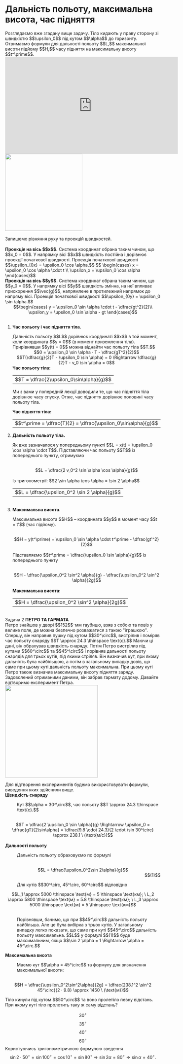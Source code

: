 # Дальнiсть польоту, максимальна висота, час пiдняття

<div class="space">Розглядаємо вже згадану вище задачу. Тiло кидають у праву сторону зi швидкiстю $$\upsilon_0$$ пiд кутом $$\alpha$$ до горизонту. Отримаємо формули для дальностi польоту $$L,$$ максимальної висоти пiдйому $$H,$$ часу пiдняття на максимальну висоту $$t^\prime$$.</div>

<div class="space"><div class="fluidMedia">
<iframe width="560" height="315" src="https://www.youtube.com/embed/RlfFPuc5Mp8" frameborder="0" allowfullscreen></iframe>
</div></div>

<div class="space"><img class="image" width="250"  src="https://rawgit.com/chudaol/ed-era-book-physics/master/images/chapter_3/5.png" /></div>
<br>
Запишемо рiвняння руху та проекцiй швидкостей.
<br>
<br>
<b>Проекцiя на вiсь $$x$$.</b> Система координат обрана таким чином, що $$x_0 = 0$$. У напрямку вiсi $$x$$ швидкiсть постiйна i дорiвнює проекцiї початкової швидкостi. Проекцiя
початкової швидкостi $$\upsilon_{0x} = \upsilon_0 \cos \alpha.$$
$$
\begin{cases}
x = \upsilon_0 \cos \alpha \cdot t \\
\upsilon_x = \upsilon_0 \cos \alpha
\end{cases}$$
<br>
<b>Проекцiя на вiсь $$y$$.</b> Система координат обрана таким чином, що $$y_0 = 0$$. У напрямку вiсi $$y$$ швидкiсть змiнна, на неї впливає прискорення $$\vec{g}$$, напрямлене в протилежний напрямок до напряму вiсi. Проекцiя початкової швидкостi $$\upsilon_{0y} = \upsilon_0 \sin \alpha.$$
<br>
<div align="center">$$\begin{cases}
y = \upsilon_0 \sin \alpha \cdot t - \dfrac{gt^2}{2}\\
\upsilon_y = \upsilon_0 \sin \alpha - gt
\end{cases}$$</div>
<br>
<ol>
<span class="p1"><b><li>Час польоту i час пiдняття тiла.</b></span></p>
<div class="space">Дальнiсть польоту $$L$$ дорiвнює координатi $$x$$ в той момент, коли координата $$y = 0$$ (в момент приземлення тiла). Прирiвнявши $$y(t) = 0$$ можна вiднайти час польоту тiла $$T.$$</p</div>
<div align="center">$$0 = \upsilon_0 \sin \alpha · T - \dfrac{gT^2}{2}$$</div>
<div align="center">$$T(\dfrac{g}{2}T - \upsilon_0 \sin \alpha) = 0 \Rightarrow \dfrac{g}{2}T - v_0 \sin \alpha = 0$$</div>
<b>Час польоту тiла:</b></p>
<div class="centered-table-wrapper">
<table class="centered-table">
<tr class="eq">
<td class="eq">
<p1>$$T = \dfrac{2\upsilon_0\sin\alpha}{g}$$</p1>
</td>
</tr>
</table></div>
<p></p>

Ми з вами у попереднiй лекцiї доводили те, що час пiдняття тiла дорiвнює часу
спуску. Отже, час пiдняття дорiвнює половинi часу польоту тiла.</p>
<b>Час пiдняття тiла:</b></p>
<div class="centered-table-wrapper">
<table class="centered-table">
<tr class="eq">
<td class="eq">
<p1>$$t^\prime = \dfrac{T}{2} = \dfrac{\upsilon_0\sin\alpha}{g}$$</p1>
</td>
</tr>
</table></div>
<p></p>
</li>
<span class="p1"><b><li>Дальнiсть польоту тiла.</b></span></p>
Як вже зазначалося у попередньому пунктi $$L = x(t) = \upsilon_0 \cos \alpha \cdot T$$. Пiдставляючи час польоту $$T$$ iз попереднього пункту, отримуємо</p>
<br>
<div align="center">$$L = \dfrac{2 v_0^2 \sin \alpha \cos \alpha}{g}$$</div>
<br>
Iз тригонометрiї: $$2 \sin \alpha \cos \alpha = \sin 2 \alpha$$</p>
<div class="centered-table-wrapper">
<table class="centered-table">
<tr class="eq">
<td class="eq">
<p1>$$L = \dfrac{\upsilon_0^2 \sin 2 \alpha}{g}$$</p1>
</td>
</tr>
</table></div>
<p></p>
</li>
<br>
<span class="p1"><b><li>Максимальна висота.</b></span></p>
Максимальна висота $$H$$ – координата $$y$$ в момент часу $$t = t'$$ (час пiдйому).</p>
<br>
<div align="center">$$H = y(t^\prime) = \upsilon_0 \sin \alpha \cdot t^\prime - \dfrac{gt'^2}{2}$$</div>
<br>
Пiдставляємо $$t^\prime = \dfrac{\upsilon_0 \sin \alpha}{g}$$ iз попереднього пункту</p>
<br>
<div align="center">$$H - \dfrac{\upsilon_0^2 \sin^2 \alpha}{g} - \dfrac{\upsilon_0^2 \sin^2 \alpha}{2g}$$</div>
<br>
<b>Максимальна висота:</b></p>
<div class="centered-table-wrapper">
<table class="centered-table">
<tr class="eq">
<td class="eq">
<p1>$$H = \dfrac{\upsilon_0^2 \sin^2 \alpha}{2g}$$</p1>
</td>
</tr>
</table></div>
<p></p>
</li>
</ol>
<br>
<div class="task-wrap">
<span class="task">Задача 2</span> <b>ПЕТРО ТА ГАРМАТА</b>
<div class="task-text">
Петро знайшов у дворi $$152$$-мм гаубицю, взяв з собою та повiз у велике поле, де можна безпечно розважатися з такою "iграшкою". Спершу, він направив пушку пiд кутом $$30^\circ$$, вистрiлив i помiряв час польоту снаряду $$T \approx 24.3 \thinspace \text{c}.$$ Маючи цi данi, вiн обрахував швидкiсть снаряду. Потiм Петро вистрiлив пiд кутами $$60^\circ$$ та $$45^\circ$$ i порiвняв дальностi польоту снарядiв для трьох кутiв, пiд якими стрiляв. Вiн визначив кут, при якому дальнiсть була найбiльшою, а потiм в загальному випадку довiв, що саме при цьому кутi дальнiсть польоту максимальна.
При цьому кутi Петро також визначив максимальну висоту пiдняття заряду. Задоволений отриманими даними, вiн забрав гармату додому. Давайте вiдтворимо експеримент Петра.

<img class="image" width="300"  src="https://rawgit.com/chudaol/ed-era-book-physics/master/images/chapter_3/6.png" />

Для вiдтворення експериментiв будемо використовувати формули, виведення яких здiйснили вище.
<br>
<b>Швидкiсть снаряду</b>
<br>
<p style="margin-left:1cm;">Кут $$\alpha = 30^\circ$$, час польоту $$T \approx 24.3 \thinspace \text{c}.$$</p>
<br>
<div align="center">$$T = \dfrac{2 \upsilon_0 \sin \alpha}{g} \Rightarrow \upsilon_0 = \dfrac{gT}{2\sin\alpha} = \dfrac{9.8 \cdot 24.3}{2 \cdot \sin 30^\circ} \approx 238.1 \ (\text{м/с})$$</div>
<br>
<b>Дальностi польоту</b>
<br>
<p style="margin-left:1cm;">Дальнiсть польоту обраховуємо по формулi</p>
<br>
<div align="center">$$L = \dfrac{\upsilon_0^2\sin 2\alpha}{g}$$</div><div align="right">$$(1)$$</div>
<p style="margin-left:1cm;">Для кутiв $$30^\circ, 45^\circ, 60^\circ$$ вiдповiдно</p>
<div align="center">$$L_1 \approx 5000 \thinspace \text{м} = 5 \thinspace \text{км}; \ L_2 \approx 5800 \thinspace \text{м} = 5.8 \thinspace \text{км}; \ L_3 \approx 5000 \thinspace \text{м} = 5 \thinspace \text{км}$$</div>
<br>
<p style="margin-left:1cm;">Порiвнявши, бачимо, що при $$45^\circ$$ дальнiсть польоту найбiльша. Але це була вибiрка з трьох кутiв. У загальному випадку легко показати, що саме при кутi $$45^\circ$$ дальнiсть польоту максимальна. $$L$$ у формулi $$(1)$$ буде максимальним, якщо $$\sin 2 \alpha = 1 \Rightarrow \alpha = 45^\circ.$$</p>
<b>Максимальна висота</b>
<br>
<p style="margin-left:1cm;">Маємо кут $$\alpha = 45^\circ$$ та формулу для визначення максимальної висоти:</p>
<br>
<div align="center">$$H = \dfrac{\upsilon_0^2\sin^2\alpha}{2g} = \dfrac{238.1^2 \sin^2 45^\circ}{2 · 9.8} \approx 1450 \ (\text{м})$$</div>
</div>
</div>

<quiz correctLabel="correct!" incorrectLabel="incorrect!" checkLabel="check ansert">
<question>
<p>Тіло кинули під кутом $$50^\circ$$ та воно пролетіло певну відстань. При якому куті тіло пролетить таку ж саму відстань?</p>
 
<answer>$$30^\circ$$</answer>
<answer>$$35^\circ$$</answer>
<answer correct>$$40^\circ$$</answer>
<answer>$$60^\circ$$</answer>
<explanation>
Користуючись тригонометричною формулою зведення $$\sin 2 \cdot 50^\circ = \sin 100^\circ = \cos 10^\circ = \sin 80^\circ \Rightarrow \sin 2 \alpha = 80^\circ \Rightarrow \sin \alpha = 40^\circ .$$
</explanation>
</question>
</quiz>